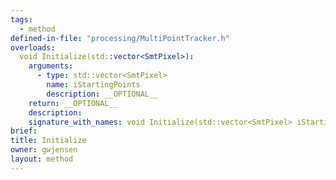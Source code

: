 ```yaml
---
tags:
  - method
defined-in-file: "processing/MultiPointTracker.h"
overloads:
  void Initialize(std::vector<SmtPixel>):
    arguments:
      - type: std::vector<SmtPixel>
        name: iStartingPoints
        description: __OPTIONAL__
    return: __OPTIONAL__
    description:
    signature_with_names: void Initialize(std::vector<SmtPixel> iStartingPoints)
brief:
title: Initialize
owner: gwjensen
layout: method
---
```

